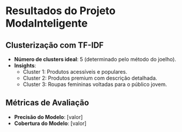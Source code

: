 # Resultados do Projeto ModaInteligente

## Clusterização com TF-IDF
- **Número de clusters ideal**: 5 (determinado pelo método do joelho).
- **Insights**:
  - Cluster 1: Produtos acessíveis e populares.
  - Cluster 2: Produtos premium com descrição detalhada.
  - Cluster 3: Roupas femininas voltadas para o público jovem.

## Métricas de Avaliação
- **Precisão do Modelo**: [valor]
- **Cobertura do Modelo**: [valor]
